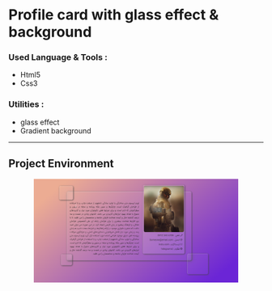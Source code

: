 # Profile card with glass effect & background
### Used Language & Tools :
- Html5
- Css3
### Utilities :
- glass effect
- Gradient background
---
## Project Environment
<p align="center">
  <kbd>
   <img  src="https://github.com/gooddevil79/Profile-card-with-glass-effect/blob/main/2021-10-06%2000_02_20-Window.png" width="80%" style="border:2pxsolid;"></kbd>
</p>